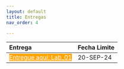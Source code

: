 ```yaml
---
layout: default
title: Entregas
nav_order: 4

---
```



<!-- 
| Entrega  |  Fecha Limite  |
|:---------|:---|
|[Entregue aqui: Lab_01](https://forms.gle/HpJNRU4FUzmcYkWJ7){: .btn .fs-5 .mb-4 .mb-md-0 .label-red}|20-SEP-24| -->

| Entrega  |  Fecha Limite  |
|:---------|:---|
|<a href="https://forms.gle/HpJNRU4FUzmcYkWJ7" class="btn fs-5 mb-4 mb-md-0" style="background-color: orange; color: white;">Entregue aquí: Lab_01</a> | 20-SEP-24 |


